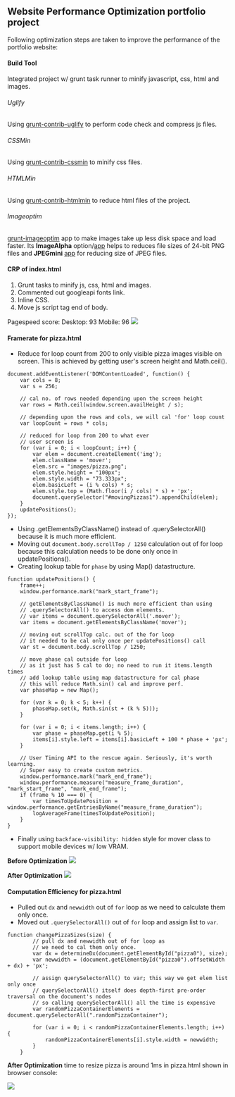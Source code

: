 ## Website Performance Optimization portfolio project

Following optimization steps are taken to improve the performance of the portfolio website:


#### Build Tool
Integrated project w/ grunt task runner to minify javascript, css, html and images.

###### Uglify
Using [grunt-contrib-uglify](https://www.npmjs.com/package/grunt-contrib-uglify) to perform code check and compress js files.

###### CSSMin
Using [grunt-contrib-cssmin](https://www.npmjs.com/package/grunt-contrib-cssmin) to minify css files.

###### HTMLMin
Using [grunt-contrib-htmlmin](https://www.npmjs.com/package/grunt-contrib-htmlmin) to reduce html files of the project.

###### Imageoptim
[grunt-imageoptim](https://www.npmjs.com/package/grunt-imageoptim) app to make images take up less disk space and load faster. Its **ImageAlpha** option/[app](https://pngmini.com/) helps to reduces file sizes of 24-bit PNG files and **JPEGmini** [app](https://itunes.apple.com/us/app/jpegmini/id498944723) for reducing size of JPEG files.



#### CRP of index.html
1. Grunt tasks to minify js, css, html and images.
2. Commented out googleapi fonts link.
3. Inline CSS.
4. Move js script tag end of body.

Pagespeed score:
Desktop: 93
Mobile: 96
![](https://cloud.githubusercontent.com/assets/6732675/12636366/0fecd1da-c541-11e5-9b25-fc53f8274790.png)



#### Framerate for pizza.html
* Reduce for loop count from 200 to only visible pizza images visible on screen. This is achieved by getting user's screen height and Math.ceil().
```
document.addEventListener('DOMContentLoaded', function() {
    var cols = 8;
    var s = 256;

    // cal no. of rows needed depending upon the screen height
    var rows = Math.ceil(window.screen.availHeight / s);

    // depending upon the rows and cols, we will cal 'for' loop count
    var loopCount = rows * cols;

    // reduced for loop from 200 to what ever
    // user screen is
    for (var i = 0; i < loopCount; i++) {
        var elem = document.createElement('img');
        elem.className = 'mover';
        elem.src = "images/pizza.png";
        elem.style.height = "100px";
        elem.style.width = "73.333px";
        elem.basicLeft = (i % cols) * s;
        elem.style.top = (Math.floor(i / cols) * s) + 'px';
        document.querySelector("#movingPizzas1").appendChild(elem);
    }
    updatePositions();
});
```
* Using .getElementsByClassName() instead of .querySelectorAll() because it is much more efficient.
* Moving out ```document.body.scrollTop / 1250``` calculation out of for loop because this calculation needs to be done only once in updatePositions().
* Creating lookup table for `phase` by using Map() datastructure.
```
function updatePositions() {
    frame++;
    window.performance.mark("mark_start_frame");

    // getElementsByClassName() is much more efficient than using
    // .querySelectorAll() to access dom elements.
    // var items = document.querySelectorAll('.mover');
    var items = document.getElementsByClassName('mover');

    // moving out scrollTop calc. out of the for loop
    // it needed to be cal only once per updatePositions() call
    var st = document.body.scrollTop / 1250;

    // move phase cal outside for loop
    // as it just has 5 cal to do; no need to run it items.length times 
    // add lookup table using map datastructure for cal phase
    // this will reduce Math.sin() cal and improve perf.
    var phaseMap = new Map();

    for (var k = 0; k < 5; k++) {
        phaseMap.set(k, Math.sin(st + (k % 5)));
    }

    for (var i = 0; i < items.length; i++) {
        var phase = phaseMap.get(i % 5);
        items[i].style.left = items[i].basicLeft + 100 * phase + 'px';
    }

    // User Timing API to the rescue again. Seriously, it's worth learning.
    // Super easy to create custom metrics.
    window.performance.mark("mark_end_frame");
    window.performance.measure("measure_frame_duration", "mark_start_frame", "mark_end_frame");
    if (frame % 10 === 0) {
        var timesToUpdatePosition = window.performance.getEntriesByName("measure_frame_duration");
        logAverageFrame(timesToUpdatePosition);
    }
}
```
* Finally using `backface-visibility: hidden` style for mover class to support mobile devices w/ low VRAM.

**Before Optimization**
![](https://cloud.githubusercontent.com/assets/6732675/12636368/0fee4df8-c541-11e5-909a-540d1dfd3503.png)

**After Optimization**
![](https://cloud.githubusercontent.com/assets/6732675/12636367/0fed2f2c-c541-11e5-995b-2ccde7faf96a.png)



#### Computation Efficiency for pizza.html
* Pulled out `dx` and `newwidth` out of `for` loop as we need to calculate them only once.
* Moved out `.querySelectorAll()` out of `for` loop and assign list to `var`.
```
function changePizzaSizes(size) {
        // pull dx and newwidth out of for loop as
        // we need to cal them only once.
        var dx = determineDx(document.getElementById("pizza0"), size);
        var newwidth = (document.getElementById("pizza0").offsetWidth + dx) + 'px';

        // assign querySelectorAll() to var; this way we get elem list only once
        // querySelectorAll() itself does depth-first pre-order traversal on the document's nodes
        // so calling querySelectorAll() all the time is expensive
        var randomPizzaContainerElements = document.querySelectorAll(".randomPizzaContainer");

        for (var i = 0; i < randomPizzaContainerElements.length; i++) {
            randomPizzaContainerElements[i].style.width = newwidth;
        }
    }
```

**After Optimization** time to resize pizza is around 1ms in pizza.html shown in browser console:

![](https://cloud.githubusercontent.com/assets/6732675/12636829/37ce1610-c545-11e5-930e-a1bb44f6dc59.gif)
